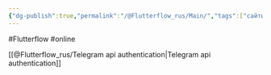 ```yaml
---
{"dg-publish":true,"permalink":"/@Flutterflow_rus/Main/","tags":["сайты","gardenEntry"],"created":"2024-10-21T11:51:57.475-03:00","updated":"2024-10-22T15:33:26.722-03:00"}
---
```


#Flutterflow 
#online

[[@Flutterflow_rus/Telegram api authentication\|Telegram api authentication]]

